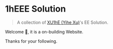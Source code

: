 # 1hEEE Solution

> A collection of [XU1hE (Yihe Xu)](https://github.com/XU1hE)'s EE Solution. 

Welcome 👋, it is a on-building Website.

Thanks for your following. 
